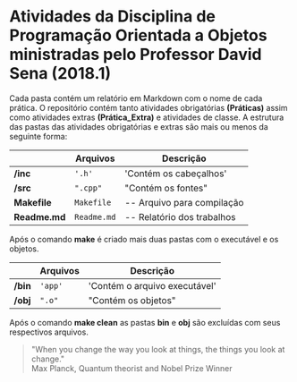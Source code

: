 # Atividades da Disciplina de Programação Orientada a Objetos ministradas pelo Professor David Sena (2018.1)

Cada pasta contém um relatório em Markdown com o nome de cada prática. O repositório contém tanto atividades obrigatórias **(Práticas)** assim como atividades extras **(Prática_Extra)** e atividades de classe. A estrutura das pastas das atividades obrigatórias e extras são mais ou menos da seguinte forma:


|                |Arquivos                          |Descrição                         |
|----------------|-------------------------------|-----------------------------|
|**/inc**		|`'.h'`            |'Contém os cabeçalhos'            |
|**/src**          |`".cpp"`            |"Contém os fontes"            |
|**Makefile**          |`Makefile`|-- Arquivo para compilação |
|**Readme.md**          |`Readme.md`|-- Relatório dos trabalhos|

Após o comando **make** é criado mais duas pastas com o executável e os objetos.

|                |Arquivos                          |Descrição                         |
|----------------|-------------------------------|-----------------------------|
|**/bin**		        |`'app'`             |'Contém o arquivo executável'               |
|**/obj**           |`".o"`              |"Contém os objetos"                   |

Após o comando **make clean** as pastas **bin** e **obj** são excluídas com seus respectivos arquivos.

>"When you change the way you look at things, the things you look at change."</br>
>Max Planck, Quantum theorist and Nobel Prize Winner
